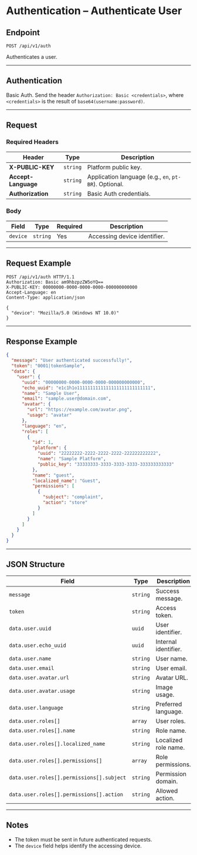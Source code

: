 <!-- markdownlint-disable MD013 -->

# Authentication – Authenticate User

## Endpoint

`POST /api/v1/auth`

Authenticates a user.

---

## Authentication

Basic Auth. Send the header `Authorization: Basic <credentials>`, where `<credentials>` is the result of `base64(username:password)`.

---

## Request

### Required Headers

| Header | Type | Description |
| ------- | ---- | ----------- |
| **X-PUBLIC-KEY** | `string` | Platform public key. |
| **Accept-Language** | `string` | Application language (e.g., `en`, `pt-BR`). Optional. |
| **Authorization** | `string` | Basic Auth credentials. |

### Body

| Field | Type | Required | Description |
| ----- | ---- | -------- | ----------- |
| `device` | `string` | Yes | Accessing device identifier. |

---

## Request Example

```http
POST /api/v1/auth HTTP/1.1
Authorization: Basic am9hbzpzZW5oYQ==
X-PUBLIC-KEY: 00000000-0000-0000-0000-000000000000
Accept-Language: en
Content-Type: application/json

{
  "device": "Mozilla/5.0 (Windows NT 10.0)"
}
```

---

## Response Example

```json
{
  "message": "User authenticated successfully!",
  "token": "0001|tokenSample",
  "data": {
    "user": {
      "uuid": "00000000-0000-0000-0000-000000000000",
      "echo_uuid": "e1c1h1o1111111111111111111111111111",
      "name": "Sample User",
      "email": "sample.user@domain.com",
      "avatar": {
        "url": "https://example.com/avatar.png",
        "usage": "avatar"
      },
      "language": "en",
      "roles": [
        {
          "id": 1,
          "platform": {
            "uuid": "22222222-2222-2222-2222-222222222222",
            "name": "Sample Platform",
            "public_key": "33333333-3333-3333-3333-333333333333"
          },
          "name": "guest",
          "localized_name": "Guest",
          "permissions": [
            {
              "subject": "complaint",
              "action": "store"
            }
          ]
        }
      ]
    }
  }
}
```

---

## JSON Structure

| Field | Type | Description |
| ----- | ---- | ----------- |
| `message` | `string` | Success message. |
| `token` | `string` | Access token. |
| `data.user.uuid` | `uuid` | User identifier. |
| `data.user.echo_uuid` | `uuid` | Internal identifier. |
| `data.user.name` | `string` | User name. |
| `data.user.email` | `string` | User email. |
| `data.user.avatar.url` | `string` | Avatar URL. |
| `data.user.avatar.usage` | `string` | Image usage. |
| `data.user.language` | `string` | Preferred language. |
| `data.user.roles[]` | `array` | User roles. |
| `data.user.roles[].name` | `string` | Role name. |
| `data.user.roles[].localized_name` | `string` | Localized role name. |
| `data.user.roles[].permissions[]` | `array` | Role permissions. |
| `data.user.roles[].permissions[].subject` | `string` | Permission domain. |
| `data.user.roles[].permissions[].action` | `string` | Allowed action. |

---

## Notes

* The token must be sent in future authenticated requests.
* The `device` field helps identify the accessing device.

<!-- markdownlint-enable MD013 -->

